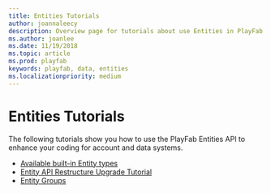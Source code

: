 ```yaml
---
title: Entities Tutorials
author: joannaleecy
description: Overview page for tutorials about use Entities in PlayFab.
ms.author: joanlee
ms.date: 11/19/2018
ms.topic: article
ms.prod: playfab
keywords: playfab, data, entities
ms.localizationpriority: medium
---
```


# Entities Tutorials

The following tutorials show you how to use the PlayFab Entities API to enhance your coding for account and data systems.

- [Available built-in Entity types](available-built-in-entity-types.md)
- [Entity API Restructure Upgrade Tutorial](entity-api-restructure-upgrade-tutorial.md)
- [Entity Groups](../../social/groups/quickstart.md)
